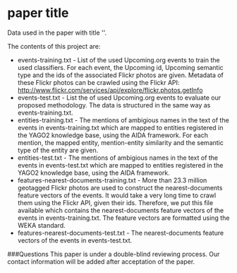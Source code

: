 paper title
===========

Data used in the paper with title '<paper title>'. 

The contents of this project are:

* events-training.txt - List of the used Upcoming.org events to train the used classifiers. For each event, the Upcoming id, Upcoming semantic type and the ids of the associated Flickr photos are given. Metadata of these Flickr photos can be crawled using the Flickr API: http://www.flickr.com/services/api/explore/flickr.photos.getInfo
* events-test.txt - List the of used Upcoming.org events to evaluate our proposed methodology. The data is structured in the same way as events-training.txt.
* entities-training.txt - The mentions of ambigious names in the text of the events in events-training.txt which are mapped to entities registered in the YAGO2 knowledge base, using the AIDA framework. For each mention, the mapped entity, mention-entity similarity and the semantic type of the entity are given. 
* entities-test.txt - The mentions of ambigious names in the text of the events in events-test.txt which are mapped to entities registered in the YAGO2 knowledge base, using the AIDA framework.
* features-nearest-documents-training.txt - More than 23.3 million geotagged Flickr photos are used to construct the nearest-documents feature vectors of the events. It would take a very long time to crawl them using the Flickr API, given their ids. Therefore, we put this file available which contains the nearest-documents feature vectors of the events in events-training.txt. The feature vectors are formatted using the WEKA standard.
* features-nearest-documents-test.txt - The nearest-documents feature vectors of the events in events-test.txt.

###Questions
This paper is under a double-blind reviewing process. Our contact information will be added after acceptation of the paper.